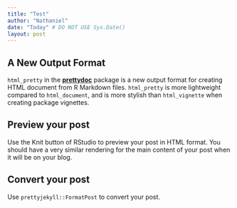 ```yaml
---
title: "Test"
author: "Nathaniel"
date: "Today" # DO NOT USE Sys.Date()
layout: post
---
```




<section class="main-content">
<div id="a-new-output-format" class="section level2">
<h2>A New Output Format</h2>
<p><code>html_pretty</code> in the <a href="http://github.com/yixuan/prettydoc/"><strong>prettydoc</strong></a> package is a new output format for creating HTML document from R Markdown files. <code>html_pretty</code> is more lightweight compared to <code>html_document</code>, and is more stylish than <code>html_vignette</code> when creating package vignettes.</p>
</div>
<div id="preview-your-post" class="section level2">
<h2>Preview your post</h2>
<p>Use the Knit button of RStudio to preview your post in HTML format. You should have a very similar rendering for the main content of your post when it will be on your blog.</p>
</div>
<div id="convert-your-post" class="section level2">
<h2>Convert your post</h2>
<p>Use <code>prettyjekyll::FormatPost</code> to convert your post.</p>
</div>
</section>

